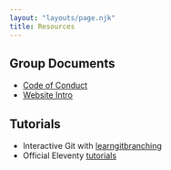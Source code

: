 ```yaml
---
layout: "layouts/page.njk"
title: Resources
---
```


## Group Documents

  * [Code of Conduct](code_of_conduct)
  * [Website Intro](2021_05_18_nowherelab_website.pdf)

## Tutorials

  * Interactive Git with [learngitbranching](https://learngitbranching.js.org/)
  * Official Eleventy [tutorials](https://www.11ty.dev/docs/tutorials/)
